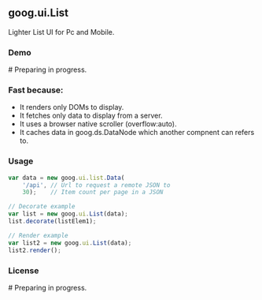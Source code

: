 ## goog.ui.List

Lighter List UI for Pc and Mobile.

### Demo

\# Preparing in progress.

### Fast because:

- It renders only DOMs to display.
- It fetches only data to display from a server.
- It uses a browser native scroller (overflow:auto).
- It caches data in goog.ds.DataNode which another compnent can refers to.

### Usage

```javascript
var data = new goog.ui.list.Data(
    '/api', // Url to request a remote JSON to
    30);    // Item count per page in a JSON

// Decorate example
var list = new goog.ui.List(data);
list.decorate(listElem1);

// Render example
var list2 = new goog.ui.List(data);
list2.render();
```
### License

\# Preparing in progress.
